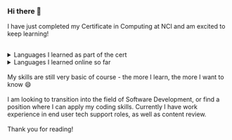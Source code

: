 <h3> Hi there 👋 </h3>

I have just completed my Certificate in Computing at NCI and am excited to keep learning!

</br>
<details>
  <summary>Languages I learned as part of the cert</summary>
  <ul>
    <li>Java</li>
    <li>MySQL</li>
  </ul>
</details>

<details>
  <summary>Languages I learned online so far</summary>
  <ul>
    <li>Python</li>
    <li>HTML</li>
    <li>CSS</li>
    <li>JavaScript (Basic)</li>
  </ul>
</details>
</br>
My skills are still very basic of course - the more I learn, the more I want to know 😄 </br></br>
I am looking to transition into the field of Software Development, or find a position where I can apply my coding skills.
Currently I have work experience in end user tech support roles, as well as content review.
</br></br>
Thank you for reading!
